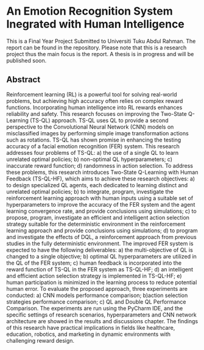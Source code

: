 # An Emotion Recognition System Inegrated with Human Intelligence
This is a Final Year Project Submitted to Universiti Tuku Abdul Rahman. The report can be found in the repository. Please note that this is a research project thus the main focus is the report. A thesis is in progress and will be published soon.

## Abstract
Reinforcement learning (RL) is a powerful tool for solving real-world problems, but achieving high accuracy often relies on complex reward functions. Incorporating human intelligence into RL rewards enhances reliability and safety. This research focuses on improving the Two-State Q-Learning (TS-QL) approach. TS-QL uses QL to provide a second perspective to the Convolutional Neural Network (CNN) models on misclassified images by performing simple image transformation actions such as rotations. TS-QL has shown promise in enhancing the testing accuracy of a facial emotion recognition (FER) system. This research addresses four problems of TS-QL: a) the use of a single QL to learn unrelated optimal policies; b) non-optimal QL hyperparameters; c) inaccurate reward function; d) randomness in action selection. To address these problems, this research introduces Two-State Q-Learning with Human Feedback (TS-QL-HF), which aims to achieve these research objectives: a) to design specialized QL agents, each dedicated to learning distinct and unrelated optimal policies; b) to integrate, program, investigate the reinforcement learning approach with human inputs using a suitable set of hyperparameters to improve the accuracy of the FER system and the agent learning convergence rate, and provide conclusions using simulations; c) to propose, program, investigate an efficient and intelligent action selection strategy suitable for the deterministic environment in the reinforcement learning approach and provide conclusions using simulations; d) to program and investigate the effects of DQL, a reinforcement approach from previous studies in the fully deterministic environment. The improved FER system is expected to have the following deliverables: a) the multi-objective of QL is changed to a single objective; b) optimal QL hyperparameters are utilized in the QL of the FER system; c) human feedback is incorporated into the reward function of TS-QL in the FER system as TS-QL-HF; d) an intelligent and efficient action selection strategy is implemented in TS-QL-HF; e) human participation is minimized in the learning process to reduce potential human error. To evaluate the proposed approach, three experiments are conducted: a) CNN models performance comparison; b)action selection strategies performance comparison; c) QL and Double QL Performance Comparison. The experiments are run using the PyCharm IDE, and the specific settings of research scenarios, hyperparameters and CNN network architecture are showed in the results and discussions chapter. The findings of this research have practical implications in fields like healthcare, education, robotics, and marketing in dynamic environments with challenging reward design.

